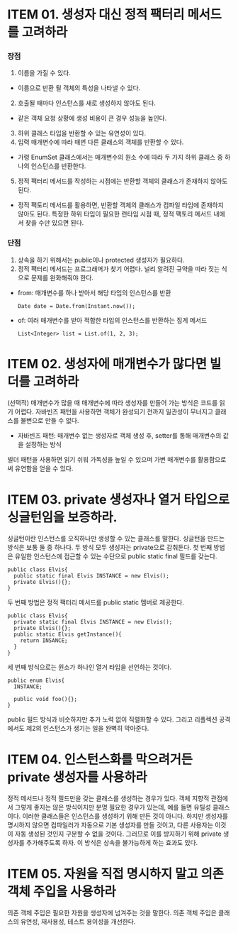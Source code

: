 # ITEM 01. 생성자 대신 정적 팩터리 메서드를 고려하라
### 장점
1. 이름을 가질 수 있다.
- 이름으로 반환 될 객체의 특성을 나타낼 수 있다.
2. 호출될 때마다 인스턴스를 새로 생성하지 않아도 된다.
- 같은 객체 요청 상황에 생성 비용이 큰 경우 성능을 높인다.
3. 하위 클래스 타입을 반환할 수 있는 유연성이 있다.
4. 입력 매개변수에 따라 매번 다른 클래스의 객체를 반환할 수 있다.
- 가령 EnumSet 클래스에서는 매개변수의 원소 수에 따라 두 가지 하위 클래스 중 하나의 인스턴스를 반환한다.
5. 정적 팩터리 메서드를 작성하는 시점에는 반환할 객체의 클래스가 존재하지 않아도 된다. 
- 정적 팩토리 메서드를 활용하면, 반환할 객체의 클래스가 컴파일 타임에 존재하지 않아도 된다. 특정한 하위 타입이 필요한 런타임 시점 때, 정적 팩토리 메서드 내에서 찾을 수만 있으면 된다.

### 단점
1. 상속을 하기 위해서는 public이나 protected 생성자가 필요하다.
2. 정적 팩터리 메서드는 프로그래머가 찾기 어렵다. 널리 알려진 규약을 따라 짓는 식으로 문제를 완화해줘야 한다.
- from: 매개변수를 하나 받아서 해당 타입의 인스턴스를 반환
  ```
  Date date = Date.from(Instant.now());
  ```

- of: 여러 매개변수를 받아 적합한 타입의 인스턴스를 반환하는 집계 메서드
  
  ```
  List<Integer> list = List.of(1, 2, 3);
  ```
# ITEM 02. 생성자에 매개변수가 많다면 빌더를 고려하라
(선택적) 매개변수가 많을 때 매개변수에 따라 생성자를 만들어 가는 방식은 코드를 읽기 어렵다. 자바빈즈 패턴을 사용하면 객체가 완성되기 전까지 일관성이 무너지고 클래스를 불변으로 만들 수 없다.
- 자바빈즈 패턴: 매개변수 없는 생성자로 객체 생성 후, setter를 통해 매개변수의 값을 설정하는 방식

빌더 패턴을 사용하면 읽기 쉬워 가독성을 높일 수 있으며 가변 매개변수를 활용함으로써 유연함을 얻을 수 있다.

# ITEM 03. private 생성자나 열거 타입으로 싱글턴임을 보증하라.
싱글턴이란 인스턴스를 오직하나만 생성할 수 있는 클래스를 말한다. 싱글턴을 만드는 방식은 보통 둘 중 하나다. 두 방식 모두 생성자는 private으로 감춰둔다. 첫 번째 방법은 유일한 인스턴스에 접근할 수 있는 수단으로 public static final 필드를 갖는다.

```
public class Elvis{
  public static final Elvis INSTANCE = new Elvis();
  private Elvis(){};
}
```
두 번째 방법은 정적 팩터리 메서드를 public static 멤버로 제공한다.
```
public class Elvis{
  private static final Elvis INSTANCE = new Elvis();
  private Elvis(){};
  public static Elvis getInstance(){
    return INSANCE;
  }
}
```
세 번째 방식으로는 원소가 하나인 열거 타입을 선언하는 것이다.
```
public enum Elvis{
  INSTANCE;

  public void foo(){};
}
```
public 필드 방식과 비슷하지만 추가 노력 없이 직렬화할 수 있다. 그리고 리플렉션 공격에서도 제2의 인스턴스가 생기는 일을 완벽히 막아준다.

# ITEM 04. 인스턴스화를 막으려거든 private 생성자를 사용하라
정적 메서드나 정적 필드만을 갖는 클래스를 생성하는 경우가 있다. 객체 지향적 관점에서 그렇게 좋지는 않은 방식이지만 분명 필요한 경우가 있는데, 예를 들면 유틸성 클래스이다. 이러한 클래스들은 인스턴스를 생성하기 위해 만든 것이 아니다. 하지만 생성자를 명시하지 않으면 컴파일러가 자동으로 기본 생성자를 만들 것이고, 다른 사용자는 이것이 자동 생성된 것인지 구분할 수 없을 것이다. 그러므로 이를 방지하기 위해 private 생성자를 추가해주도록 하자. 이 방식은 상속을 불가능하게 하는 효과도 있다.

# ITEM 05. 자원을 직접 명시하지 말고 의존 객체 주입을 사용하라
의존 객체 주입은 필요한 자원을 생성자에 넘겨주는 것을 말한다. 의존 객체 주입은 클래스의 유연성, 재사용성, 테스트 용이성을 개선한다.
